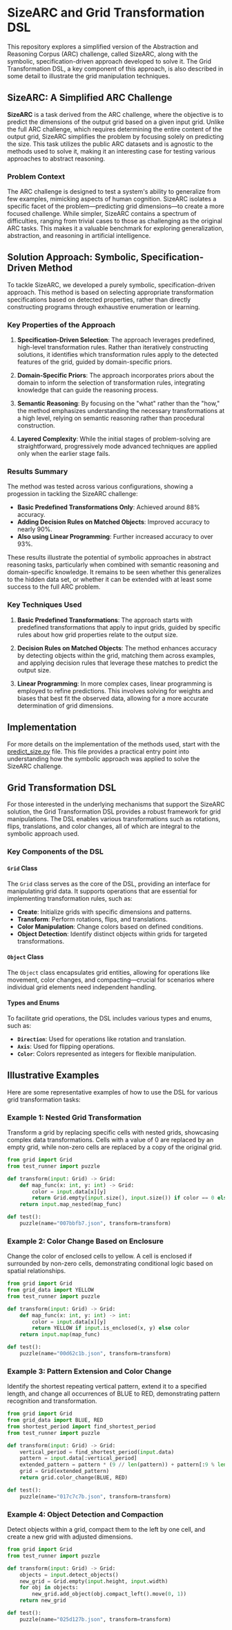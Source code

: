 
# SizeARC and Grid Transformation DSL

This repository explores a simplified version of the Abstraction and Reasoning Corpus (ARC) challenge, called SizeARC, along with the symbolic, specification-driven approach developed to solve it. The Grid Transformation DSL, a key component of this approach, is also described in some detail to illustrate the grid manipulation techniques.

## SizeARC: A Simplified ARC Challenge

**SizeARC** is a task derived from the ARC challenge, where the objective is to predict the dimensions of the output grid based on a given input grid. Unlike the full ARC challenge, which requires determining the entire content of the output grid, SizeARC simplifies the problem by focusing solely on predicting the size. This task utilizes the public ARC datasets and is agnostic to the methods used to solve it, making it an interesting case for testing various approaches to abstract reasoning.

### Problem Context

The ARC challenge is designed to test a system's ability to generalize from few examples, mimicking aspects of human cognition. SizeARC isolates a specific facet of the problem—predicting grid dimensions—to create a more focused challenge. While simpler, SizeARC contains a spectrum of difficulties, ranging from trivial cases to those as challenging as the original ARC tasks. This makes it a valuable benchmark for exploring generalization, abstraction, and reasoning in artificial intelligence.

## Solution Approach: Symbolic, Specification-Driven Method

To tackle SizeARC, we developed a purely symbolic, specification-driven approach. This method is based on selecting appropriate transformation specifications based on detected properties, rather than directly constructing programs through exhaustive enumeration or learning.

### Key Properties of the Approach

1. **Specification-Driven Selection**: The approach leverages predefined, high-level transformation rules. Rather than iteratively constructing solutions, it identifies which transformation rules apply to the detected features of the grid, guided by domain-specific priors.

2. **Domain-Specific Priors**: The approach incorporates priors about the domain to inform the selection of transformation rules, integrating knowledge that can guide the reasoning process.

3. **Semantic Reasoning**: By focusing on the "what" rather than the "how," the method emphasizes understanding the necessary transformations at a high level, relying on semantic reasoning rather than procedural construction.

4. **Layered Complexity**: While the initial stages of problem-solving are straightforward, progressively mode advanced techniques are applied only when the earlier stage fails.

### Results Summary

The method was tested across various configurations, showing a progession in tackling the SizeARC challenge:

- **Basic Predefined Transformations Only**: Achieved around 88% accuracy.
- **Adding Decision Rules on Matched Objects**: Improved accuracy to nearly 90%.
- **Also using Linear Programming**: Further increased accuracy to over 93%.

These results illustrate the potential of symbolic approaches in abstract reasoning tasks, particularly when combined with semantic reasoning and domain-specific knowledge. It remains to be seen whether this generalizes to the hidden data set, or whether it can be extended with at least some success to the full ARC problem.

### Key Techniques Used

1. **Basic Predefined Transformations**: The approach starts with predefined transformations that apply to input grids, guided by specific rules about how grid properties relate to the output size.

2. **Decision Rules on Matched Objects**: The method enhances accuracy by detecting objects within the grid, matching them across examples, and applying decision rules that leverage these matches to predict the output size.

3. **Linear Programming**: In more complex cases, linear programming is employed to refine predictions. This involves solving for weights and biases that best fit the observed data, allowing for a more accurate determination of grid dimensions.

## Implementation

For more details on the implementation of the methods used, start with the [predict_size.py](https://github.com/cristianoc/arc-challenge/blob/main/src/predict_size.py) file. This file provides a practical entry point into understanding how the symbolic approach was applied to solve the SizeARC challenge.


## Grid Transformation DSL

For those interested in the underlying mechanisms that support the SizeARC solution, the Grid Transformation DSL provides a robust framework for grid manipulations. The DSL enables various transformations such as rotations, flips, translations, and color changes, all of which are integral to the symbolic approach used.

### Key Components of the DSL

#### `Grid` Class

The `Grid` class serves as the core of the DSL, providing an interface for manipulating grid data. It supports operations that are essential for implementing transformation rules, such as:

- **Create**: Initialize grids with specific dimensions and patterns.
- **Transform**: Perform rotations, flips, and translations.
- **Color Manipulation**: Change colors based on defined conditions.
- **Object Detection**: Identify distinct objects within grids for targeted transformations.

#### `Object` Class

The `Object` class encapsulates grid entities, allowing for operations like movement, color changes, and compacting—crucial for scenarios where individual grid elements need independent handling.

#### Types and Enums

To facilitate grid operations, the DSL includes various types and enums, such as:

- **`Direction`**: Used for operations like rotation and translation.
- **`Axis`**: Used for flipping operations.
- **`Color`**: Colors represented as integers for flexible manipulation.

## Illustrative Examples

Here are some representative examples of how to use the DSL for various grid transformation tasks:

### Example 1: Nested Grid Transformation

Transform a grid by replacing specific cells with nested grids, showcasing complex data transformations. Cells with a value of 0 are replaced by an empty grid, while non-zero cells are replaced by a copy of the original grid.

```python
from grid import Grid
from test_runner import puzzle

def transform(input: Grid) -> Grid:
    def map_func(x: int, y: int) -> Grid:
        color = input.data[x][y]
        return Grid.empty(input.size(), input.size()) if color == 0 else input.copy()
    return input.map_nested(map_func)

def test():
    puzzle(name="007bbfb7.json", transform=transform)
```

### Example 2: Color Change Based on Enclosure

Change the color of enclosed cells to yellow. A cell is enclosed if surrounded by non-zero cells, demonstrating conditional logic based on spatial relationships.

```python
from grid import Grid
from grid_data import YELLOW
from test_runner import puzzle

def transform(input: Grid) -> Grid:
    def map_func(x: int, y: int) -> int:
        color = input.data[x][y]
        return YELLOW if input.is_enclosed(x, y) else color
    return input.map(map_func)

def test():
    puzzle(name="00d62c1b.json", transform=transform)
```

### Example 3: Pattern Extension and Color Change

Identify the shortest repeating vertical pattern, extend it to a specified length, and change all occurrences of BLUE to RED, demonstrating pattern recognition and transformation.

```python
from grid import Grid
from grid_data import BLUE, RED
from shortest_period import find_shortest_period
from test_runner import puzzle

def transform(input: Grid) -> Grid:
    vertical_period = find_shortest_period(input.data)
    pattern = input.data[:vertical_period]
    extended_pattern = pattern * (9 // len(pattern)) + pattern[:9 % len(pattern)]
    grid = Grid(extended_pattern)
    return grid.color_change(BLUE, RED)

def test():
    puzzle(name="017c7c7b.json", transform=transform)
```

### Example 4: Object Detection and Compaction

Detect objects within a grid, compact them to the left by one cell, and create a new grid with adjusted dimensions.

```python
from grid import Grid
from test_runner import puzzle

def transform(input: Grid) -> Grid:
    objects = input.detect_objects()
    new_grid = Grid.empty(input.height, input.width)
    for obj in objects:
        new_grid.add_object(obj.compact_left().move(0, 1))
    return new_grid

def test():
    puzzle(name="025d127b.json", transform=transform)
```
